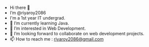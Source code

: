 - Hi there 👋
- I’m @riyaroy2086
- I'm a 1st year IT undergrad.
- 🌱 I’m currently learning Java.
- 👀 I’m interested in Web Development.
- 💞️ I’m looking forward to collaborate on web development projects.
- 📫 How to reach me : riyaroy2086@gmail.com

<!---
r2roy/r2roy is a ✨ special ✨ repository because its `README.md` (this file) appears on your GitHub profile.
You can click the Preview link to take a look at your changes.
--->
